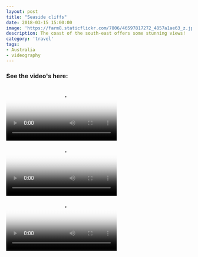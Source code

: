 ```yaml
---
layout: post
title: "Seaside cliffs"
date: 2018-03-15 15:00:00
image: 'https://farm8.staticflickr.com/7806/46597817272_4857a1ae63_z.jpg'
description: The coast of the south-east offers some stunning views!
category: 'travel'
tags:
- Australia
- videography
---
```


### See the video's here:

<div class="embed-bg">
  <div class="video-embed">
    <script src="{{ "/assets/js/plyr.polyfilled.min.js" | prepend: site.baseurl }}"></script>
    <video id="player1" controls playsineline poster="https://farm5.staticflickr.com/4803/45726161334_9971d59e10_z.jpg">
  <source src="https://www.flickr.com/photos/162779846@N06/45726161334/play/hd/9971d59e10/" type="video/mp4" size="1080">:
  <source src="https://www.flickr.com/photos/162779846@N06/45726161334/play/site/9971d59e10/" type="video/mp4" size="360">:
  <!-- Fallback for browsers that don't support the <video> element -->
  HTML5 Video not available in your browser
  </video>
  <script>const player = new Plyr('#player1', {controls: ['play-large', 'play', 'progress', 'settings', 'fullscreen'], settings: ['quality'], keyboard: { focused: true, global: true}}); window.player = player;</script>
  </div>
  <div class="video-embed">
    <script src="{{ "/assets/js/plyr.polyfilled.min.js" | prepend: site.baseurl }}"></script>
    <video id="player2" controls playsineline poster="https://farm5.staticflickr.com/4844/46398726162_5a579d5f01_z.jpg">
  <source src="https://www.flickr.com/photos/162779846@N06/46398726162/play/hd/5a579d5f01/" type="video/mp4" size="1080">:
  <source src="https://www.flickr.com/photos/162779846@N06/46398726162/play/site/5a579d5f01/" type="video/mp4" size="360">:
  <!-- Fallback for browsers that don't support the <video> element -->
  HTML5 Video not available in your browser
  </video>
  <script>const player = new Plyr('#player2', {controls: ['play-large', 'play', 'progress', 'settings', 'fullscreen'], settings: ['quality'], keyboard: { focused: true, global: true}}); window.player = player;</script>
  </div>
  <div class="video-embed">
    <script src="{{ "/assets/js/plyr.polyfilled.min.js" | prepend: site.baseurl }}"></script>
    <video id="player3" controls playsineline poster="https://farm5.staticflickr.com/4859/45536385975_f9b9e03a92_z.jpg">
  <source src="https://www.flickr.com/photos/162779846@N06/45536385975/play/hd/f9b9e03a92/" type="video/mp4" size="1080">:
  <source src="https://www.flickr.com/photos/162779846@N06/45536385975/play/site/f9b9e03a92/" type="video/mp4" size="360">:
  <!-- Fallback for browsers that don't support the <video> element -->
  HTML5 Video not available in your browser
  </video>
  <script>const player = new Plyr('#player3', {controls: ['play-large', 'play', 'progress', 'settings', 'fullscreen'], settings: ['quality'], keyboard: { focused: true, global: true}}); window.player = player;</script>
  </div>
</div>
